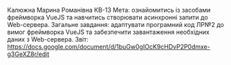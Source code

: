 Калюжна Марина Романівна 
КВ-13
Мета:  ознайомитись із засобами фреймворка VueJS та навчитись створювати асинхронні запити до Web-сервера.
Загальне завдання:  адаптувати програмний код ЛР№2 до вимог фреймворка VueJS та забезпечити завантаження необхідних даних з Web-сервера.
Звіт: https://docs.google.com/document/d/1buGw0gIOcK9cHDvP2P0dmxe-g3GeXZ8r/edit
